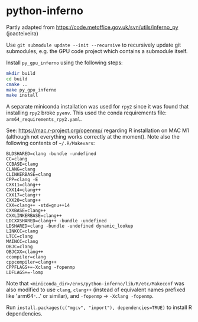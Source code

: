 # python-inferno

Partly adapted from https://code.metoffice.gov.uk/svn/utils/inferno_py (joaoteixeira)

Use `git submodule update --init --recursive` to recursively update git submodules, e.g. the GPU code project which contains a submodule itself.

Install `py_gpu_inferno` using the following steps:
```sh
mkdir build
cd build
cmake ..
make py_gpu_inferno
make install
```

A separate miniconda installation was used for `rpy2` since it was found that installing `rpy2` broke `pyenv`.
This used the conda requirements file: `arm64_requirements_rpy2.yaml`.

See: https://mac.r-project.org/openmp/ regarding R installation on MAC M1 (although not everything works correctly at the moment).
Note also the following contents of `~/.R/Makevars`:
```
BLDSHARED=clang -bundle -undefined
CC=clang
CCBASE=clang
CLANG=clang
CLINKERBASE=clang
CPP=clang -E
CXX11=clang++
CXX14=clang++
CXX17=clang++
CXX20=clang++
CXX=clang++ -std=gnu++14
CXXBASE=clang++
CXXLINKERBASE=clang++
LDCXXSHARED=clang++ -bundle -undefined
LDSHARED=clang -bundle -undefined dynamic_lookup
LINKCC=clang
LTCC=clang
MAINCC=clang
OBJC=clang
OBJCXX=clang++
ccompiler=clang
cppcompiler=clang++
CPPFLAGS+=-Xclang -fopenmp
LDFLAGS+=-lomp
```
Note that `<miniconda_dir>/envs/python-inferno/lib/R/etc/Makeconf` was also modified to use `clang`, `clang++` (instead of equivalent names prefixed like 'arm64-...' or similar), and `-fopenmp` -> `-Xclang -fopenmp`.

Run `install.packages(c("mgcv", "import"), dependencies=TRUE)` to install R dependencies.
